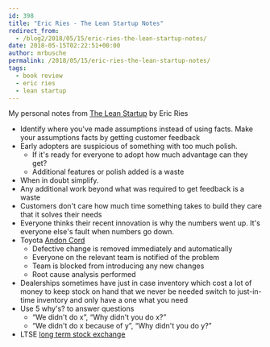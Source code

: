 ```yaml
---
id: 398
title: "Eric Ries - The Lean Startup Notes"
redirect_from:
  - /blog2/2018/05/15/eric-ries-the-lean-startup-notes/
date: 2018-05-15T02:22:51+00:00
author: mrbusche
permalink: /2018/05/15/eric-ries-the-lean-startup-notes/
tags:
  - book review
  - eric ries
  - lean startup
---
```


My personal notes from [The Lean Startup](https://www.amazon.com/dp/B004J4XGN6/ref=dp-kindle-redirect?_encoding=UTF8&btkr=1) by Eric Ries

- Identify where you've made assumptions instead of using facts. Make your assumptions facts by getting customer feedback
- Early adopters are suspicious of something with too much polish.
  - If it's ready for everyone to adopt how much advantage can they get?
  - Additional features or polish added is a waste
- When in doubt simplify.
- Any additional work beyond what was required to get feedback is a waste
- Customers don't care how much time something takes to build they care that it solves their needs
- Everyone thinks their recent innovation is why the numbers went up. It's everyone else's fault when numbers go down.
- Toyota [Andon Cord](https://itrevolution.com/kata/)
  - Defective change is removed immediately and automatically
  - Everyone on the relevant team is notified of the problem
  - Team is blocked from introducing any new changes
  - Root cause analysis performed
- Dealerships sometimes have just in case inventory which cost a lot of money to keep stock on hand that we never be needed switch to just-in-time inventory and only have a one what you need
- Use 5 why's? to answer questions
  - &#8220;We didn't do x&#8221;, &#8220;Why didn't you do x?&#8221;
  - &#8220;We didn't do x because of y&#8221;, &#8220;Why didn't you do y?&#8221;
- LTSE [long term stock exchange](https://ltse.com/)
